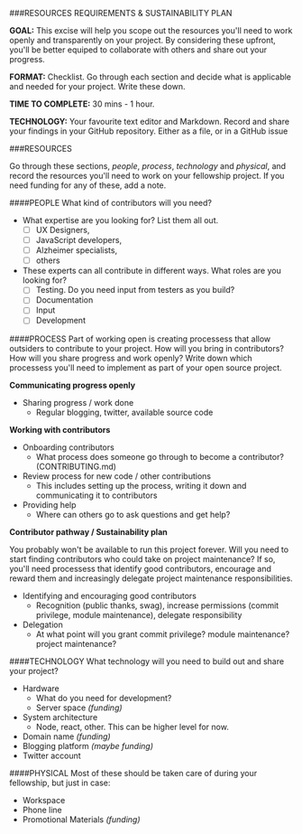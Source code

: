 ###RESOURCES REQUIREMENTS & SUSTAINABILITY PLAN

**GOAL:** This excise will help you scope out the resources you'll need to work openly and transparently on your project. By considering these upfront, you'll be better equiped to collaborate with others and share out your progress.

**FORMAT:** Checklist. Go through each section and decide what is applicable and needed for your project. Write these down.

**TIME TO COMPLETE:** 30 mins - 1 hour.

**TECHNOLOGY:** Your favourite text editor and Markdown. Record and share your findings in your GitHub repository. Either as a file, or in a GitHub issue

###RESOURCES

Go through these sections, *people*, *process*, *technology* and *physical*, and record the resources you'll need to work on your fellowship project. If you need funding for any of these, add a note.

####PEOPLE
What kind of contributors will you need?
* What expertise are you looking for? List them all out. 
  - [ ] UX Designers, 
  - [ ] JavaScript developers, 
  - [ ] Alzheimer specialists, 
  - [ ] others
* These experts can all contribute in different ways. What roles are you looking for?
  - [ ] Testing. Do you need input from testers as you build?
  - [ ] Documentation
  - [ ] Input
  - [ ] Development

####PROCESS
Part of working open is creating processess that allow outsiders to contribute to your project. How will you bring in contributors? How will you share progress and work openly? Write down which processess you'll need to implement as part of your open source project.

**Communicating progress openly**
* Sharing progress / work done
  * Regular blogging, twitter, available source code
  
**Working with contributors**
* Onboarding contributors
  * What process does someone go through to become a contributor? (CONTRIBUTING.md)
* Review process for new code / other contributions
  * This includes setting up the process, writing it down and communicating it to contributors
* Providing help
  * Where can others go to ask questions and get help?

**Contributor pathway / Sustainability plan**

You probably won't be available to run this project forever. Will you need to start finding contributors who could take on project maintenance? If so, you'll need processess that identify good contributors, encourage and reward them and increasingly delegate project maintenance responsibilities.
* Identifying and encouraging good contributors
  * Recognition (public thanks, swag), increase permissions (commit privilege, module maintenance), delegate responsibility
* Delegation
  * At what point will you grant commit privilege? module maintenance? project maintenance?

####TECHNOLOGY
What technology will you need to build out and share your project? 
* Hardware
  * What do you need for development?
  * Server space *(funding)*
* System architecture
  * Node, react, other. This can be higher level for now.
* Domain name *(funding)*
* Blogging platform *(maybe funding)*
* Twitter account

####PHYSICAL
Most of these should be taken care of during your fellowship, but just in case:
* Workspace
* Phone line
* Promotional Materials *(funding)*

